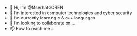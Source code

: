 - 👋 Hi, I’m @MserhatGOREN
- 👀 I’m interested in computer technologies and cyber security
- 🌱 I’m currently learning c & c++ languages
- 💞️ I’m looking to collaborate on ...
- 📫 How to reach me ...

<!---
MserhatGOREN/MserhatGOREN is a ✨ special ✨ repository because its `README.md` (this file) appears on your GitHub profile.
You can click the Preview link to take a look at your changes.
--->
